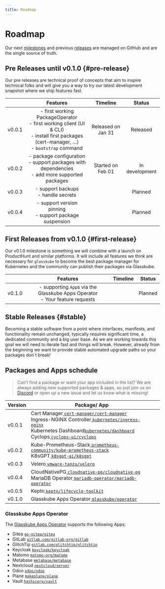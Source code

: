 ```yaml
---
title: Roadmap
---
```


# Roadmap

Our next [milestones](https://github.com/glasskube/glasskube/milestones) and previous [releases](https://github.com/glasskube/glasskube/releases) are managed on GitHub and are the single source of truth.

## Pre Releases until v0.1.0 {#pre-release}

Our pre releases are technical proof of concepts that aim to inspire technical folks and will give you a way to try our latest development snapshot where we ship features fast.

| 	        |                                           Features                                                                                 	                                           |     Timeline        	     |   Status     	   |
|----------|:------------------------------------------------------------------------------------------------------------------------------------------------------------------------------:|:-------------------------:|:----------------:|
| v0.0.1 | - first working PackageOperator<br/>- first working client (UI & CLI)<br/>- install first packages (cert-manager, …) <br/>- `bootstrap` command 	 | Released on Jan 31 	 | Released 	 |
| v0.0.2 	 |                             - package configuration<br/>- support packages with dependencies <br/>- add more supported packages                                                     	                             |             	      Started on Feb 01       |   In development    	   |
| v0.0.3 	 |                                   - support backups<br/>- handle secrets                                                                  	                                    |             	             |   Planned    	   |
| v0.0.4 	 |                              - support version pinning<br/>- support package suspension                                                       	                              |             	             |   Planned    	   |

## First Releases from v0.1.0 {#first-release}

Our v0.1.0 milestone is something we will combine with a launch on ProductHunt and similar platforms.
It will include all features we think are necessary for `glasskube` to become the best package manager for Kubernetes and the community can publish their packages via Glasskube.

| 	        |                   Features                                    	                   | Timeline 	 |   Status 	   |
|----------|:---------------------------------------------------------------------------------:|:----------:|:------------:|
| v0.1.0 	 | - supporting `App`s via the Glasskube Apps Operator<br/>- Your feature requests 	 |     	      | Planned    	 |

## Stable Releases {#stable}

Becoming a stable software from a point where interfaces, manifests, and functionality remain unchanged, typically requires significant time, a dedicated community and a big user base.
As we are working towards this goal we will need to iterate fast and things will break. However, already from the beginning we want to provide stable automated upgrade paths so your packages don´t break! 

## Packages and Apps schedule 
> Can't find a package or want your app included in the list? We are always adding new supported packages & apps,
> so just join us on [Discord](https://discord.gg/SxH6KUCGH7) or open up a new issue and let us know what is missing!

| Version | Package/ App                                                                                                                                                                                                                                                                                                                                                                            |   |
|---------|-----------------------------------------------------------------------------------------------------------------------------------------------------------------------------------------------------------------------------------------------------------------------------------------------------------------------------------------------------------------------------------------|---|
| v0.0.1   | Cert Manager[ `cert-manager/cert-manager` ]( https://github.com/cert-manager/cert-manager ) <br/>  Ingress-NGINX Controller[ `kubernetes/ingress-nginx` ]( https://github.com/kubernetes/ingress-nginx ) <br/> Kubernetes Dashboard[`kubernetes/dashboard`](https://github.com/kubernetes/dashboard) <br/> Cyclops[ `cyclops-ui/cyclops` ]( https://github.com/cyclops-ui/cyclops ) |   |
| v0.0.2   | Kube-Prometheus-Stack[ `prometheus-community/kube-prometheus-stack` ]( https://github.com/prometheus-community/helm-charts/tree/main/charts/kube-prometheus-stack )  <br/> K8sGPT[ `k8sgpt-ai/k8sgpt` ]( https://github.com/k8sgpt-ai/k8sgpt )                                                                                                                                          |   |
| v0.0.3   | Velero[ `vmware-tanzu/velero` ]( https://github.com/vmware-tanzu/velero )                                                                                                                                                                                                                                                                                                               |   |
| v0.0.4   | CloudNativePG[ `cloudnative-pg/cloudnative-pg` ]( https://github.com/cloudnative-pg/cloudnative-pg ) <br/> MariaDB Operator[ `mariadb-operator/mariadb-operator` ]( https://github.com/mariadb-operator/mariadb-operator )                                                                                                                                                           |   |
| v0.0.5   | Keptn[ `keptn/lifecycle-toolkit` ]( https://github.com/keptn/lifecycle-toolkit )                                                                                                                                                                                                                                                                                                        |   |
| v0.1.0   | Glasskube Apps Operator[ `glasskube/operator` ]( https://github.com/glasskube/operator/ )                                                                                                                                                                                                                                                                                               |   |

### Glasskube Apps Operator
The [Glasskube Apps Operator](https://github.com/glasskube/operator/) supports the following Apps:
- Gitea [`go-gitea/gitea`](https://github.com/go-gitea/gitea)
- GitLab [`gitlab.com/gitlab-org/gitlab`](https://gitlab.com/gitlab-org/gitlab)
- GlitchTip [`gitlab.com/glitchtip/glitchtip`](https://gitlab.com/glitchtip)
- Keycloak [`keycloak/keycloak`](https://github.com/keycloak/keycloak)
- Matomo [`matomo-org/matomo`](https://github.com/matomo-org/matomo)
- Metabase [`metabase/metabase`](https://github.com/metabase/metabase)
- Nextcloud [`nextcloud/server`](https://github.com/nextcloud/server)
- Odoo [`odoo/odoo`](https://github.com/odoo/odoo)
- Plane [`makeplane/plane`](https://github.com/makeplane/plane)
- Vault [`hashicorp/vault`](https://github.com/hashicorp/vault)
